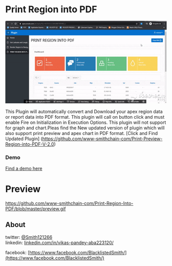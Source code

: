 # Print Region into PDF
![Screenshot](https://github.com/www-smithchain-com/Print-Region-Into-PDF/blob/master/preview.gif)

This Plugin will automatically convert and Download your apex region data or report data into PDF format. This plugin will call on button click and must enable Fire on Initialization in Execution Options. This plugin will not support for graph and chart.Pleas find the New updated version of plugin which will also support print preview and apex chart in PDF format.
[Click and Find Updated Plugin] (https://github.com/www-smithchain-com/Print-Preview-Region-into-PDF-V-2.0)

### Demo
[Find a demo here](https://apex.oracle.com/pls/apex/f?p=65355:5)


# Preview
https://github.com/www-smithchain-com/Print-Region-Into-PDF/blob/master/preview.gif

## About
twitter: [@Smith121266](https://twitter.com/Smith121266)  
linkedin: [linkedin.com/in/vikas-pandey-aba223120/](https://www.linkedin.com/in/vikas-pandey-aba223120/)

facebook: [https://www.facebook.com/BlacklistedSmith/](https://www.facebook.com/BlacklistedSmith/)

